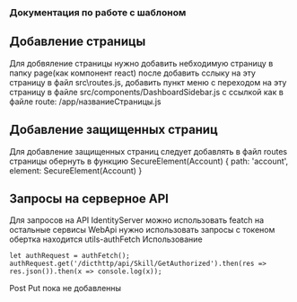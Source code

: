 
### Документация по работе с шаблоном

## Добавление страницы

Для добвяление страницы нужно добавить небходимую страницу в папку page(как компонент react)  после добавить сслыку на эту страницу в файл src\routes.js, добавить пункт меню с переходом на эту страницу в файле src/components/DashboardSidebar.js с ссылкой как в файле route: /app/названиеСтраницы.js

## Добавление защищенных страниц 
Для добавление защищенных страниц следует добавлять в файл routes страницы обернуть в функцию  SecureElement(Account) { path: 'account', element: SecureElement(Account) }

## Запросы на серверное API 

Для запросов на API IdentityServer можно использовать featch на остальные сервисы WebApi нужно использовать запросы с токеном обертка находится utils-authFetch
Использование 

  `let authRequest = authFetch();`
   `authRequest.get('/dicthttp/api/Skill/GetAuthorized').then(res => res.json()).then(x => console.log(x));`

Post Put пока не добавленны

